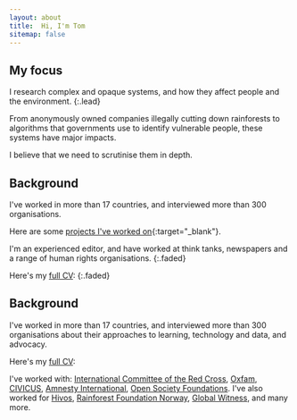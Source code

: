 ```yaml
---
layout: about
title:  Hi, I'm Tom
sitemap: false
---
```



<!--author-->


## My focus

I research complex and opaque systems, and how they affect people and the environment.
{:.lead}

From anonymously owned companies illegally cutting down rainforests to algorithms that governments use to identify vulnerable people, these systems have major impacts.

I believe that we need to scrutinise them in depth. 


## Background

I've worked in more than 17 countries, and interviewed more than 300 organisations.

Here are some [projects I've worked on](/projects){:target="_blank"}. 

I'm an experienced editor, and have worked at think tanks, newspapers and a range of human rights organisations.
{:.faded}

Here's my [full CV](/resume):
{:.faded}

## Background

I've worked in more than 17 countries, and interviewed more than 300 organisations about their approaches to learning, technology and data, and advocacy.

Here's my [full CV](/resume):

I've worked with:
[International Committee of the Red Cross](https://www.icrc.org/), [Oxfam](https://www.oxfam.org/en), [CIVICUS](https://civicus.org/), [Amnesty International](https://www.amnesty.org/en/tech/), [Open Society Foundations](https://www.justiceinitiative.org/). I've also worked for [Hivos](https://hivos.org/), [Rainforest Foundation Norway](http://www.regnskog.no/en/), [Global Witness](https://www.globalwitness.org/en/), and many more.

